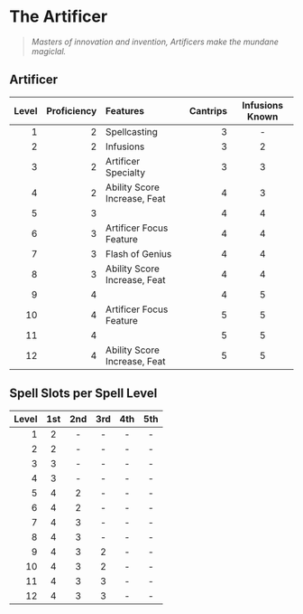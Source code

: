 <!-- TODO: the wholeass Artificer class -->

<!-- Under reconstruction by @TristanHDreemurr. I'm gonna make this stuff 15x better ;) -->

# The Artificer

> *Masters of innovation and invention, Artificers make the mundane magiclal.*

## Artificer

| Level | Proficiency | Features                     | Cantrips | Infusions Known |
| ----: | ----------: | :--------------------------- | -------: | :-------------: |
|     1 |           2 | Spellcasting                 |        3 |        -        |
|     2 |           2 | Infusions                    |        3 |        2        |
|     3 |           2 | Artificer Specialty          |        3 |        3        |
|     4 |           2 | Ability Score Increase, Feat |        4 |        3        |
|     5 |           3 |                              |        4 |        4        |
|     6 |           3 | Artificer Focus  Feature     |        4 |        4        |
|     7 |           3 | Flash of Genius              |        4 |        4        |
|     8 |           3 | Ability Score Increase, Feat |        4 |        4        |
|     9 |           4 |                              |        4 |        5        |
|    10 |           4 | Artificer Focus  Feature     |        5 |        5        |
|    11 |           4 |                              |        5 |        5        |
|    12 |           4 | Ability Score Increase, Feat |        5 |        5        |

## Spell Slots per Spell Level

| Level |  1st  |  2nd  |  3rd  |  4th  |  5th  |
| ----: | :---: | :---: | :---: | :---: | :---: |
|     1 |   2   |   -   |   -   |   -   |   -   |
|     2 |   2   |   -   |   -   |   -   |   -   |
|     3 |   3   |   -   |   -   |   -   |   -   |
|     4 |   3   |   -   |   -   |   -   |   -   |
|     5 |   4   |   2   |   -   |   -   |   -   |
|     6 |   4   |   2   |   -   |   -   |   -   |
|     7 |   4   |   3   |   -   |   -   |   -   |
|     8 |   4   |   3   |   -   |   -   |   -   |
|     9 |   4   |   3   |   2   |   -   |   -   |
|    10 |   4   |   3   |   2   |   -   |   -   |
|    11 |   4   |   3   |   3   |   -   |   -   |
|    12 |   4   |   3   |   3   |   -   |   -   |



